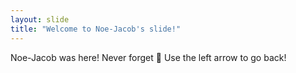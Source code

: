 ```yaml
---
layout: slide
title: "Welcome to Noe-Jacob's slide!"
---
```

Noe-Jacob was here! Never forget :tada:
Use the left arrow to go back!
